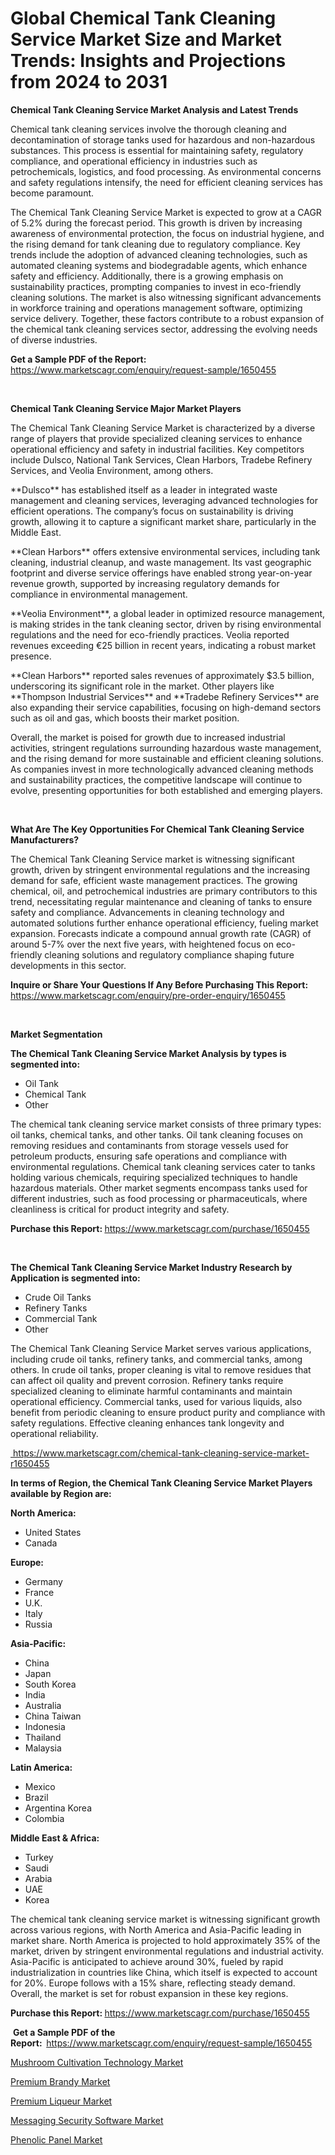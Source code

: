 <p><h1>Global Chemical Tank Cleaning Service Market Size and Market Trends: Insights and Projections from 2024 to 2031</h1></p><p><strong>Chemical Tank Cleaning Service Market Analysis and Latest Trends</strong></p>
<p><p>Chemical tank cleaning services involve the thorough cleaning and decontamination of storage tanks used for hazardous and non-hazardous substances. This process is essential for maintaining safety, regulatory compliance, and operational efficiency in industries such as petrochemicals, logistics, and food processing. As environmental concerns and safety regulations intensify, the need for efficient cleaning services has become paramount.</p><p>The Chemical Tank Cleaning Service Market is expected to grow at a CAGR of 5.2% during the forecast period. This growth is driven by increasing awareness of environmental protection, the focus on industrial hygiene, and the rising demand for tank cleaning due to regulatory compliance. Key trends include the adoption of advanced cleaning technologies, such as automated cleaning systems and biodegradable agents, which enhance safety and efficiency. Additionally, there is a growing emphasis on sustainability practices, prompting companies to invest in eco-friendly cleaning solutions. The market is also witnessing significant advancements in workforce training and operations management software, optimizing service delivery. Together, these factors contribute to a robust expansion of the chemical tank cleaning services sector, addressing the evolving needs of diverse industries.</p></p>
<p><strong>Get a Sample PDF of the Report:&nbsp;</strong> <a href="https://www.marketscagr.com/enquiry/request-sample/1650455?utm_campaign=1268&utm_medium=2&utm_source=Github&utm_content=ia&utm_term=26092024&utm_id=chemical-tank-cleaning-service">https://www.marketscagr.com/enquiry/request-sample/1650455</a></p>
<p>&nbsp;</p>
<p><strong>Chemical Tank Cleaning Service Major Market Players</strong></p>
<p><p>The Chemical Tank Cleaning Service Market is characterized by a diverse range of players that provide specialized cleaning services to enhance operational efficiency and safety in industrial facilities. Key competitors include Dulsco, National Tank Services, Clean Harbors, Tradebe Refinery Services, and Veolia Environment, among others.</p><p>**Dulsco** has established itself as a leader in integrated waste management and cleaning services, leveraging advanced technologies for efficient operations. The company’s focus on sustainability is driving growth, allowing it to capture a significant market share, particularly in the Middle East.</p><p>**Clean Harbors** offers extensive environmental services, including tank cleaning, industrial cleanup, and waste management. Its vast geographic footprint and diverse service offerings have enabled strong year-on-year revenue growth, supported by increasing regulatory demands for compliance in environmental management.</p><p>**Veolia Environment**, a global leader in optimized resource management, is making strides in the tank cleaning sector, driven by rising environmental regulations and the need for eco-friendly practices. Veolia reported revenues exceeding €25 billion in recent years, indicating a robust market presence.</p><p>**Clean Harbors** reported sales revenues of approximately $3.5 billion, underscoring its significant role in the market. Other players like **Thompson Industrial Services** and **Tradebe Refinery Services** are also expanding their service capabilities, focusing on high-demand sectors such as oil and gas, which boosts their market position.</p><p>Overall, the market is poised for growth due to increased industrial activities, stringent regulations surrounding hazardous waste management, and the rising demand for more sustainable and efficient cleaning solutions. As companies invest in more technologically advanced cleaning methods and sustainability practices, the competitive landscape will continue to evolve, presenting opportunities for both established and emerging players.</p></p>
<p>&nbsp;</p>
<p><strong>What Are The Key Opportunities For Chemical Tank Cleaning Service Manufacturers?</strong></p>
<p><p>The Chemical Tank Cleaning Service market is witnessing significant growth, driven by stringent environmental regulations and the increasing demand for safe, efficient waste management practices. The growing chemical, oil, and petrochemical industries are primary contributors to this trend, necessitating regular maintenance and cleaning of tanks to ensure safety and compliance. Advancements in cleaning technology and automated solutions further enhance operational efficiency, fueling market expansion. Forecasts indicate a compound annual growth rate (CAGR) of around 5-7% over the next five years, with heightened focus on eco-friendly cleaning solutions and regulatory compliance shaping future developments in this sector.</p></p>
<p><strong>Inquire or Share Your Questions If Any Before Purchasing This Report:</strong> <a href="https://www.marketscagr.com/enquiry/pre-order-enquiry/1650455?utm_campaign=1268&utm_medium=2&utm_source=Github&utm_content=ia&utm_term=26092024&utm_id=chemical-tank-cleaning-service">https://www.marketscagr.com/enquiry/pre-order-enquiry/1650455</a></p>
<p>&nbsp;</p>
<p><strong>Market Segmentation</strong></p>
<p><strong>The Chemical Tank Cleaning Service Market Analysis by types is segmented into:</strong></p>
<p><ul><li>Oil Tank</li><li>Chemical Tank</li><li>Other</li></ul></p>
<p><p>The chemical tank cleaning service market consists of three primary types: oil tanks, chemical tanks, and other tanks. Oil tank cleaning focuses on removing residues and contaminants from storage vessels used for petroleum products, ensuring safe operations and compliance with environmental regulations. Chemical tank cleaning services cater to tanks holding various chemicals, requiring specialized techniques to handle hazardous materials. Other market segments encompass tanks used for different industries, such as food processing or pharmaceuticals, where cleanliness is critical for product integrity and safety.</p></p>
<p><strong>Purchase this Report:&nbsp;</strong><a href="https://www.marketscagr.com/purchase/1650455?utm_campaign=1268&utm_medium=2&utm_source=Github&utm_content=ia&utm_term=26092024&utm_id=chemical-tank-cleaning-service">https://www.marketscagr.com/purchase/1650455</a></p>
<p>&nbsp;</p>
<p><strong>The Chemical Tank Cleaning Service Market Industry Research by Application is segmented into:</strong></p>
<p><ul><li>Crude Oil Tanks</li><li>Refinery Tanks</li><li>Commercial Tank</li><li>Other</li></ul></p>
<p><p>The Chemical Tank Cleaning Service Market serves various applications, including crude oil tanks, refinery tanks, and commercial tanks, among others. In crude oil tanks, proper cleaning is vital to remove residues that can affect oil quality and prevent corrosion. Refinery tanks require specialized cleaning to eliminate harmful contaminants and maintain operational efficiency. Commercial tanks, used for various liquids, also benefit from periodic cleaning to ensure product purity and compliance with safety regulations. Effective cleaning enhances tank longevity and operational reliability.</p></p>
<p><a href="https://www.marketscagr.com/chemical-tank-cleaning-service-market-r1650455?utm_campaign=1268&utm_medium=2&utm_source=Github&utm_content=ia&utm_term=26092024&utm_id=chemical-tank-cleaning-service">&nbsp;https://www.marketscagr.com/chemical-tank-cleaning-service-market-r1650455</a></p>
<p><strong>In terms of Region, the Chemical Tank Cleaning Service Market Players available by Region are:</strong></p>
<p>
    <p> <strong> North America: </strong>
        <ul>
            <li>United States</li>
            <li>Canada</li>
        </ul>
        </p> 
    <p> <strong> Europe: </strong>
        <ul>
            <li>Germany</li>
            <li>France</li>
            <li>U.K.</li>
            <li>Italy</li>
            <li>Russia</li>
        </ul>
        </p> 
    <p> <strong> Asia-Pacific: </strong>
        <ul>
            <li>China</li>
            <li>Japan</li>
            <li>South Korea</li>
            <li>India</li>
            <li>Australia</li>
            <li>China Taiwan</li>
            <li>Indonesia</li>
            <li>Thailand</li>
            <li>Malaysia</li>
        </ul>
        </p> 
    <p> <strong> Latin America: </strong>
        <ul>
            <li>Mexico</li>
            <li>Brazil</li>
            <li>Argentina Korea</li>
            <li>Colombia</li>
        </ul>
        </p> 
    <p> <strong> Middle East & Africa: </strong>
        <ul>
            <li>Turkey</li>
            <li>Saudi</li>
            <li>Arabia</li>
            <li>UAE</li>
            <li>Korea</li>
        </ul>
    </p>
    </p>
<p><p>The chemical tank cleaning service market is witnessing significant growth across various regions, with North America and Asia-Pacific leading in market share. North America is projected to hold approximately 35% of the market, driven by stringent environmental regulations and industrial activity. Asia-Pacific is anticipated to achieve around 30%, fueled by rapid industrialization in countries like China, which itself is expected to account for 20%. Europe follows with a 15% share, reflecting steady demand. Overall, the market is set for robust expansion in these key regions.</p></p>
<p><strong>Purchase this Report: </strong><a href="https://www.marketscagr.com/purchase/1650455?utm_campaign=1268&utm_medium=2&utm_source=Github&utm_content=ia&utm_term=26092024&utm_id=chemical-tank-cleaning-service">https://www.marketscagr.com/purchase/1650455</a></p>
<p>&nbsp;<strong>Get a Sample PDF of the Report:&nbsp;&nbsp;</strong><a href="https://www.marketscagr.com/enquiry/request-sample/1650455?utm_campaign=1268&utm_medium=2&utm_source=Github&utm_content=ia&utm_term=26092024&utm_id=chemical-tank-cleaning-service">https://www.marketscagr.com/enquiry/request-sample/1650455</a></p>
<p><strong></strong></p>
<p><p><a href="https://www.linkedin.com/pulse/insights-mushroom-cultivation-technology-market-players-size-geographical-whcxe?trackingId=VF7h4iY1R4azdjoPfMWI3Q%3D%3D&utm_campaign=1268&utm_medium=2&utm_source=Github&utm_content=ia&utm_term=26092024&utm_id=chemical-tank-cleaning-service">Mushroom Cultivation Technology Market</a></p><p><a href="https://issuu.com/reportprime-2/docs/premium-brandy-market-size-2030.ppt_4e5aeeedea546a?utm_campaign=1268&utm_medium=2&utm_source=Github&utm_content=ia&utm_term=26092024&utm_id=chemical-tank-cleaning-service">Premium Brandy Market</a></p><p><a href="https://issuu.com/reportprime-2/docs/premium-liqueur-market-size-2030.pp_e6727fe2714467?utm_campaign=1268&utm_medium=2&utm_source=Github&utm_content=ia&utm_term=26092024&utm_id=chemical-tank-cleaning-service">Premium Liqueur Market</a></p><p><a href="https://www.linkedin.com/pulse/messaging-security-software-industry-analysis-report-its-market-hdpxe?trackingId=v%2BaAmySpT0qjw3Va7bT9Rw%3D%3D&utm_campaign=1268&utm_medium=2&utm_source=Github&utm_content=ia&utm_term=26092024&utm_id=chemical-tank-cleaning-service">Messaging Security Software Market</a></p><p><a href="https://www.linkedin.com/pulse/phenolic-panel-market-emerging-trends-future-prospects-period-it0ce?trackingId=FulR4OfrRIiEw6qnh3ELFw%3D%3D&utm_campaign=1268&utm_medium=2&utm_source=Github&utm_content=ia&utm_term=26092024&utm_id=chemical-tank-cleaning-service">Phenolic Panel Market</a></p></p>